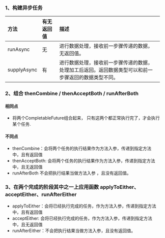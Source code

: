 ### 1、构建异步任务

|方法|有无返回值|描述|
|:---|:---|:---|
| runAsync | 无 | 进行数据处理，接收前一步骤传递的数据，无返回值。 |
| supplyAsync | 有 | 进行数据处理，接收前一步骤传递的数据，处理加工后返回。返回数据类型可以和前一步骤返回的数据类型不同。 |

### 2、组合 thenCombine / thenAcceptBoth / runAfterBoth

#### 相同点

- 将两个CompletableFuture组合起来， 只有这两个都正常执行完了，才会执行某个任务.

#### 不同点

- thenCombine：会将两个任务的执行结果作为方法入参，传递到指定方法中，且有返回值
- thenAcceptBoth: 会将两个任务的执行结果作为方法入参，传递到指定方法中，且无返回值
- runAfterBoth 不会把执行结果当做方法入参 ，且没有返回值。

### 3、在两个完成的阶段其中之一上应用函数 applyToEither、acceptEither、runAfterEither

- applyToEither：会将已经执行完成的任务，作为方法入参，传递到指定方法中，且有返回值
- acceptEither: 会将已经执行完成的任务，作为方法入参，传递到指定方法中，且无返回值
- runAfterEither：不会把执行结果当做方法入参，且没有返回值。


